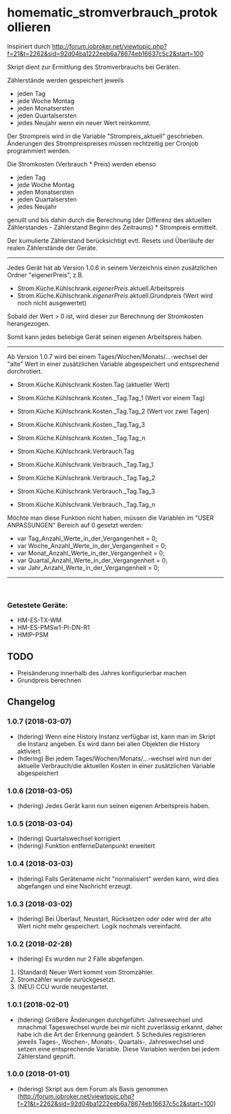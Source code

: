 # homematic_stromverbrauch_protokollieren

Inspiriert durch http://forum.iobroker.net/viewtopic.php?f=21&t=2262&sid=92d04ba1222eeb6a78674eb16637c5c2&start=100

Skript dient zur Ermittlung des Stromverbrauchs bei Geräten.

Zählerstände werden gespeichert jeweils
* jeden Tag
* jede Woche Montag
* jeden Monatsersten
* jeden Quartalsersten
* jedes Neujahr
wenn ein neuer Wert reinkommt.

Der Strompreis wird in die Variable "Strompreis_aktuell" geschrieben. 
Änderungen des Strompreispreises müssen rechtzeitig per Cronjob programmiert werden.

Die Stromkosten (Verbrauch * Preis) werden ebenso
* jeden Tag
* jede Woche Montag
* jeden Monatsersten
* jeden Quartalsersten
* jedes Neujahr

genullt und bis dahin durch die Berechnung (der Differenz des aktuellen Zählerstandes - Zählerstand Beginn des Zeitraums) * Strompreis ermittelt.

Der kumulierte Zählerstand berücksichtigt evtl. Resets und Überläufe der realen Zählerstände der Geräte.

---

Jedes Gerät hat ab Version 1.0.6 in seinem Verzeichnis einen zusätzlichen Ordner "eigenerPreis", z.B.
* Strom.Küche.Kühlschrank.*eigenerPreis*.aktuell.Arbeitspreis
* Strom.Küche.Kühlschrank.*eigenerPreis*.aktuell.Grundpreis (Wert wird noch nicht ausgewertet)

Sobald der Wert > 0 ist, wird dieser zur Berechnung der Stromkosten herangezogen.

Somit kann jedes beliebige Gerät seinen eigenen Arbeitspreis haben.

---

Ab Version 1.0.7 wird bei einem Tages/Wochen/Monats/...-wechsel der "alte" Wert in einer zusätzlichen Variable abgespeichert und entsprechend dorchrotiert.
* Strom.Küche.Kühlschrank.Kosten.Tag (aktueller Wert)
* Strom.Küche.Kühlschrank.Kosten._Tag.Tag_1 (Wert vor einem Tag)
* Strom.Küche.Kühlschrank.Kosten._Tag.Tag_2 (Wert vor zwei Tagen)
* Strom.Küche.Kühlschrank.Kosten._Tag.Tag_3
* Strom.Küche.Kühlschrank.Kosten._Tag.Tag_n



* Strom.Küche.Kühlschrank.Verbrauch.Tag
* Strom.Küche.Kühlschrank.Verbrauch._Tag.Tag_1
* Strom.Küche.Kühlschrank.Verbrauch._Tag.Tag_2
* Strom.Küche.Kühlschrank.Verbrauch._Tag.Tag_3
* Strom.Küche.Kühlschrank.Verbrauch._Tag.Tag_n

Möchte man diese Funktion nicht haben, müssen die Variablen im "USER ANPASSUNGEN" Bereich auf 0 gesetzt werden:
- var Tag_Anzahl_Werte_in_der_Vergangenheit       = 0;
- var Woche_Anzahl_Werte_in_der_Vergangenheit     = 0;
- var Monat_Anzahl_Werte_in_der_Vergangenheit     = 0;
- var Quartal_Anzahl_Werte_in_der_Vergangenheit   = 0;
- var Jahr_Anzahl_Werte_in_der_Vergangenheit      = 0;

---
  
### Getestete Geräte:
- HM-ES-TX-WM
- HM-ES-PMSw1-Pl-DN-R1
- HMIP-PSM

## TODO

- Preisänderung innerhalb des Jahres konfigurierbar machen
- Grundpreis berechnen

## Changelog

### 1.0.7 (2018-03-07)
* (hdering) Wenn eine History Instanz verfügbar ist, kann man im Skript die Instanz angeben. Es wird dann bei allen Objekten die History aktiviert.
* (hdering) Bei jedem Tages/Wochen/Monats/...-wechsel wird nun der aktuelle Verbrauch/die aktuellen Kosten in einer zusätzlichen Variable abgespeichert

### 1.0.6 (2018-03-05)
* (hdering) Jedes Gerät kann nun seinen eigenen Arbeitspreis haben.

### 1.0.5 (2018-03-04)
* (hdering) Quartalswechsel korrigiert
* (hdering) Funktion entferneDatenpunkt erweitert

### 1.0.4 (2018-03-03)
* (hdering) Falls Gerätename nicht "normalisiert" werden kann, wird dies abgefangen und eine Nachricht erzeugt.

### 1.0.3 (2018-03-02)
* (hdering) Bei Überlauf, Neustart, Rücksetzen oder oder wird der alte Wert nicht mehr gespeichert. Logik nochmals vereinfacht.

### 1.0.2 (2018-02-28)
* (hdering) Es wurden nur 2 Fälle abgefangen. 
1. (Standard) Neuer Wert kommt vom Stromzähler. 
2. Stromzähler wurde zurückgesetzt. 
3. (NEU) CCU wurde neugestartet.

### 1.0.1 (2018-02-01)
* (hdering) Größere Änderungen durchgeführt:
            Jahreswechsel und mnachmal Tageswechsel wurde bei mir nicht zuverlässig erkannt, daher habe ich die Art der Erkennung geändert.
            5 Schedules registrieren jeweils Tages-, Wochen-, Monats-, Quartals-, Jahreswechsel und setzen eine entsprechende Variable.
            Diese Variablen werden bei jedem Zählerstand geprüft.

### 1.0.0 (2018-01-01)
* (hdering) Skript aus dem Forum als Basis genommen (http://forum.iobroker.net/viewtopic.php?f=21&t=2262&sid=92d04ba1222eeb6a78674eb16637c5c2&start=100)
